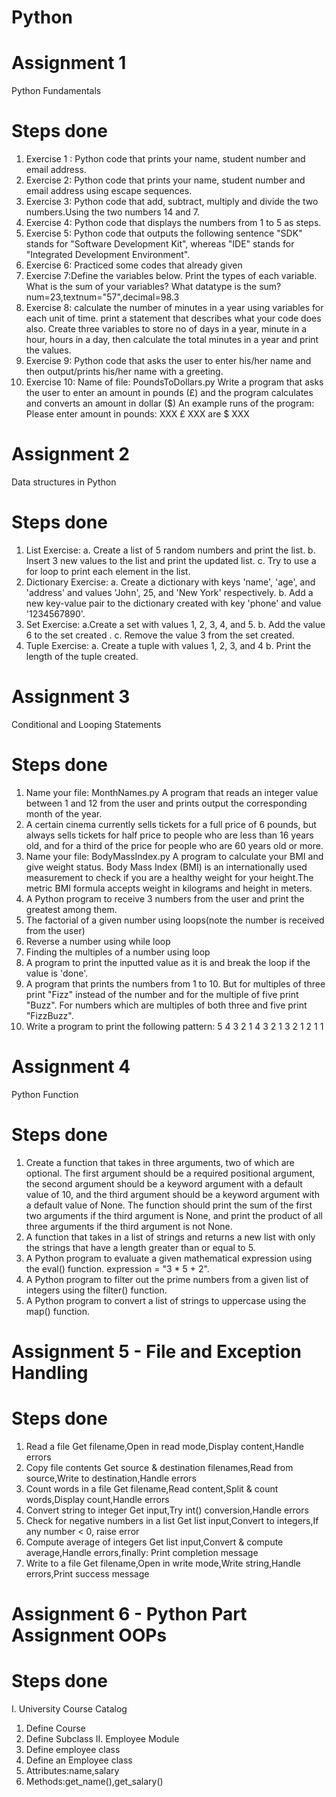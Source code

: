 # Python

# Assignment 1
Python Fundamentals
# Steps done
1. Exercise 1 : Python code that prints your name, student number and email address.  
2. Exercise 2: Python code that prints your name, student number and email address using escape sequences.     
3. Exercise 3: Python code that add, subtract, multiply and divide the two numbers.Using the two numbers 14 and 7.  
4. Exercise 4: Python code that displays the numbers from 1 to 5 as steps. 
5. Exercise 5: Python code that outputs the following sentence "SDK" stands for "Software Development Kit", whereas 
"IDE" stands for "Integrated Development Environment". 
6. Exercise 6: Practiced some codes that already given
7. Exercise 7:Define the variables below. Print the types of each variable. What is the sum of your variables? What datatype is the sum?num=23,textnum="57",decimal=98.3
8. Exercise 8: calculate the number of minutes in a year using variables for each unit of time. print a statement that describes what your code does also. Create three variables to store no of days in a year, minute in a hour, hours in a day, then calculate the total minutes in a year and print the values.
9. Exercise 9: Python code that asks the user to enter his/her name and then output/prints his/her name with a greeting.
10. Exercise 10: Name of file: PoundsToDollars.py
Write a program that asks the user to enter an amount in pounds (£) and the program calculates and converts an amount in dollar ($)
An example runs of the program:
Please enter amount in pounds: XXX
£ XXX are $ XXX


# Assignment 2
Data structures in Python
# Steps done
1. List Exercise:
a. Create a list of 5 random numbers and print the list.
b. Insert 3 new values to the list and print the updated list.
c. Try to use a for loop to print each element in the list.
2. Dictionary Exercise:
a. Create a dictionary with keys 'name', 'age', and 'address' and values 'John', 25, and 'New York' respectively.
b. Add a new key-value pair to the dictionary created with key 'phone' and value '1234567890'. 
3. Set Exercise:
a.Create a set with values 1, 2, 3, 4, and 5.
b. Add the value 6 to the set created .
c. Remove the value 3 from the set created.
4. Tuple Exercise:
a. Create a tuple with values 1, 2, 3, and 4 
b. Print the length of the tuple created.


# Assignment 3
Conditional and Looping Statements
# Steps done
1. Name your file: MonthNames.py
A program that reads an integer value between 1 and 12 from the user and prints output the corresponding month of the year.
2. A certain cinema currently sells tickets for a full price of 6 pounds, but always sells tickets for half price to people who are less than 16 years old, and for a third of the price for people who are 60 years old or more.
3. Name your file: BodyMassIndex.py
A program to calculate your BMI and give weight status. Body Mass Index (BMI) is an internationally used measurement to check if you are a healthy weight for your height.The metric BMI formula accepts weight in kilograms and height in meters.
4. A Python program to receive 3 numbers from the user and print the greatest among them.
5. The factorial of a given number using loops(note the number is received from the user)
6. Reverse a number using while loop
7. Finding the multiples of a number using loop
8. A program to print the inputted value as it is and break the loop if the value is 'done'.
9. A program that prints the numbers from 1 to 10. But for multiples of three print "Fizz" instead of the number and for the multiple of five print "Buzz". For numbers which are multiples of both three and five print "FizzBuzz".
10. Write a program to print the following pattern:
    5 4 3 2 1
    4 3 2 1
    3 2 1
    2 1
    1

# Assignment 4
Python Function
# Steps done
1.  Create a function that takes in three arguments, two of which are optional. The first argument should be a required positional argument, the second argument should be a keyword argument with a default value of 10, and the third argument should be a keyword argument with a default value of None. The function should print the sum of the first two arguments if the third argument is None, and print the product of all three arguments if the third argument is not None.
2. A function that takes in a list of strings and returns a new list with only the strings that have a length greater than or equal to 5.
3. A Python program to evaluate a given mathematical expression using the eval() function. expression = "3 * 5 + 2".
4. A Python program to filter out the prime numbers from a given list of integers using the filter() function.
5.  A Python program to convert a list of strings to uppercase using the map() function.


# Assignment 5 - File and Exception Handling

# Steps done
1. Read a file
Get filename,Open in read mode,Display content,Handle errors
2. Copy file contents
Get source & destination filenames,Read from source,Write to destination,Handle errors
3. Count words in a file
Get filename,Read content,Split & count words,Display count,Handle errors
4. Convert string to integer
Get input,Try int() conversion,Handle errors
5. Check for negative numbers in a list
Get list input,Convert to integers,If any number < 0, raise error
6. Compute average of integers
Get list input,Convert & compute average,Handle errors,finally: Print completion message
7. Write to a file
Get filename,Open in write mode,Write string,Handle errors,Print success message



# Assignment 6 - Python Part Assignment OOPs

# Steps done
I. University Course Catalog
1. Define Course 
2. Define Subclass
II. Employee Module
3. Define employee class
4. Define an Employee class
5. Attributes:name,salary
6. Methods:get_name(),get_salary()
